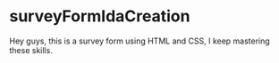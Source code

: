 # surveyFormIdaCreation
Hey guys, this is a survey form using HTML and CSS, I keep mastering these skills.